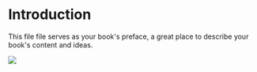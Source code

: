 # Introduction

This file file serves as your book's preface, a great place to describe your book's content and ideas.

![](https://pbs.twimg.com/media/DPdFdpJUEAA3U8u.jpg:large)


